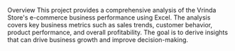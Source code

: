 Overview
This project provides a comprehensive analysis of the Vrinda Store's e-commerce business performance using Excel. The analysis covers key business metrics such as sales trends, customer behavior, product performance, and overall profitability. The goal is to derive insights that can drive business growth and improve decision-making.

